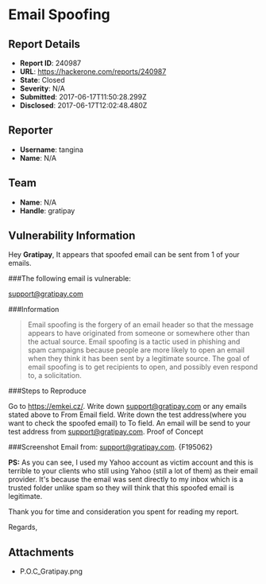 # Email Spoofing

## Report Details
- **Report ID**: 240987
- **URL**: https://hackerone.com/reports/240987
- **State**: Closed
- **Severity**: N/A
- **Submitted**: 2017-06-17T11:50:28.299Z
- **Disclosed**: 2017-06-17T12:02:48.480Z

## Reporter
- **Username**: tangina
- **Name**: N/A

## Team
- **Name**: N/A
- **Handle**: gratipay

## Vulnerability Information
Hey **Gratipay**,
It appears that spoofed email can be sent from 1 of your emails.

###The following email is vulnerable:

support@gratipay.com

###Information

>Email spoofing is the forgery of an email header so that the message appears to have originated from someone or somewhere other than the actual source. Email spoofing is a tactic used in phishing and spam campaigns because people are more likely to open an email when they think it has been sent by a legitimate source. The goal of email spoofing is to get recipients to open, and possibly even respond to, a solicitation.

###Steps to Reproduce

Go to https://emkei.cz/.
Write down support@gratipay.com or any emails stated above to From Email field.
Write down the test address(where you want to check the spoofed email) to To field.
An email will be send to your test address from support@gratipay.com.
Proof of Concept

###Screenshot 
Email from: support@gratipay.com. {F195062}

**PS:** As you can see, I used my Yahoo account as victim account and this is terrible to your clients who still using Yahoo (still a lot of them) as their email provider. It's because the email was sent directly to my inbox which is a trusted folder unlike spam so they will think that this spoofed email is legitimate.

Thank you for time and consideration you spent for reading my report.

Regards,

## Attachments
- P.O.C_Gratipay.png
